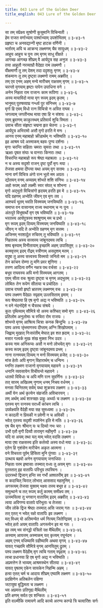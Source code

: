 ```yaml
---
title: 043 Lure of the Golden Deer
title_english: 043 Lure of the Golden Deer

---
```

सा तम् संप्रेक्ष्य सुश्रोणी कुसुमानि विचिन्वती ।  
हेम राजत वर्णाभ्याम् पार्श्वाभ्याम् उपशोभितम् ॥ ३-४३-१  
प्रहृष्टा च अनवद्यान्गी मृष्ट हाटक वर्णिनी ।  
भर्तारम् अपि च आक्रन्द लक्ष्मणम् चैव सायुधम् ॥ ३-४३-२  
आहूय आहूय च पुनः तम् मृगम् साधु वीक्षते ।  
आगच्छ आगच्छ शीघ्रम् वै आर्यपुत्र सह अनुज ॥ ३-४३-३  
तया आहूतौ नरव्याघ्रौ वैदेह्या राम लक्ष्मणौ ।  
वीक्षमाणौ तु तम् देशम् तदा ददृशतुः मृगम् ॥ ३-४३-४  
शंकमानः तु तम् दृष्ट्वा लक्ष्मणो रामम् अब्रवीत् ।  
तम् एव एनम् अहम् मन्ये मारीचम् राक्षसम् मृगम् ॥ ३-४३-५  
चरन्तो मृगयाम् हृष्टाः पापेन उपाधिना वने ।  
अनेन निहता राम राजानः काम रूपिणा ॥ ३-४३-६  
अस्य मायाविदो माया मृग रूपम् इदम् कृतम् ।  
भानुमत् पुरुषव्याघ्र गन्धर्व पुर संनिभम् ॥ ३-४३-७  
मृगो हि एवम् विधो रत्न विचित्रो न अस्ति राघव ।  
जगत्याम् जगतीनाथ माया एषा हि न संशयः ॥ ३-४३-८  
एवम् ब्रुवाणम् काकुत्स्थम् प्रतिवार्य शुचि स्मिता ।  
उवाच सीता संहृष्टा चद्मना हृत चेतना ॥ ३-४३-९  
आर्यपुत्र अभिरामो असौ मृगो हरति मे मनः ।  
आनय एनम् महाबाहो क्रीडार्थम् नः भविष्यति ॥ ३-४३-१०  
इह आश्रम पदे अस्माकम् बहवः पुण्य दर्शनाः ।  
मृगाः चरन्ति सहिताः चमराः सृमराः तथा ॥ ३-४३-११  
ऋक्षाः पृषत संघाः च वानराः किनराः तथा ।  
विचरन्ति महाबाहो रूप श्रेष्ठा महाबलाः ॥ ३-४३-१२  
न च अस्य सदृशो राजन् दृष्ट पूर्वो मृगः मया ।  
तेजसा क्षमया दीप्त्या यथा अयम् मृग सत्तमः ॥ ३-४३-१३  
नाना वर्ण विचित्र अंगो रत्न भूतो मम अग्रतः ।  
द्योतयन् वनम् अव्यग्रम् शोभते शशि संनिभः ॥ ३-४३-१४  
अहो रूपम् अहो लक्ष्मीः स्वर संपत् च शोभना ।  
मृगो अद्भुतो विचित्रांगो हृदयम् हरति इव मे ॥ ३-४३-१५  
यदि ग्रहणम् अभ्येति जीवन् एव मृगः तव ।  
आश्चर्य भूतम् भवति विस्मयम् जनयिष्यति ॥ ३-४३-१६  
समाप्त वन वासानाम् राज्य स्थानाम् च नः पुनः ।  
अंतःपुरे विभूषार्थो मृग एष भविष्यति ॥ ३-४३-१७  
भरतस्य आर्यपुत्रस्य श्वश्रूणाम् मम च प्रभो ।  
मृग रूपम् इदम् दिव्यम् विस्मयम् जनयिष्यति ॥ ३-४३-१८  
जीवन् न यदि ते अभ्येति ग्रहणम् मृग सत्तमः ।  
अजिनम् नरशार्दूल रुचिरम् तु भविष्यति ॥ ३-४३-१९  
निहतस्य अस्य सत्त्वस्य जांबूनदमय त्वचि ।  
शष्प बृस्याम् विनीतायाम् इच्छामि अहम् उपासितुम् ॥ ३-४३-२०  
कामवृत्तम् इदम् रौद्रम् स्त्रीणाम् असदृशम् मतम् ।  
वपुषा तु अस्य सत्त्वस्य विस्मयो जनितो मम ॥ ३-४३-२१  
तेन कांचन रोम्णा तु मणि प्रवर शृंगिणा ।  
तरुण आदित्य वर्णेन नक्षत्र पथ वर्चसा ॥ ३-४३-२२  
बभूव राघवस्य अपि मनो विस्मयम् आगतम् ।  
एवम् सीता वचः श्रुत्वा दृष्ट्वा च मृगम् अद्भुतम् ॥ ३-४३-२३  
लोबितः तेन रूपेण सीताया च प्रचोदितः ।  
उवाच राघवो हृष्टो भ्रातरम् लक्ष्मणम् वचः ॥ ३-४३-२४  
पश्य लक्ष्मण वैदेह्याः स्पृहाम् उल्लसिताम् इमाम् ।  
रूप श्रेष्ठतया हि एष मृगो अद्य न भविष्यति ॥ ३-४३-२५  
न वने नंदनोद्देशे न चैत्ररथ संश्रये ।  
कुतः पृथिव्याम् सौमित्रे यो अस्य कश्चित् समो मृगः ॥ ३-४३-२६  
प्रतिलोम अनुलोमाः च रुचिरा रोम राजयः ।  
शोभन्ते मृगम् आश्रित्य चित्राः कनक बिन्दुभिः ॥ ३-४३-२७  
पश्य अस्य जृंभमाणस्य दीप्ताम् अग्नि शिखोपमाम् ।  
जिह्वाम् मुखात् निःसरंतीम् मेघात् इव शत ह्रदाम् ॥ ३-४३-२८  
मसार गल्वर्क मुखः शंख मुक्ता निभ उदरः ।  
कस्य नाम अनिरूप्यः असौ न मनो लोभयेत् मृगः ॥ ३-४३-२९  
कस्य रूपम् इदम् दृष्ट्वा जांबूनदमय प्रभम् ।  
नाना रत्नमयम् दिव्यम् न मनो विस्मयम् व्रजेत् ॥ ३-४३-३०  
मांस हेतोः अपि मृगान् विहारार्थम् च धन्विनः ।  
घ्नन्ति लक्ष्मण राजानो मृगयायाम् महावने ॥ ३-४३-३१  
धनानि व्यवसायेन विचीयन्ते महावने ।  
धातवो विविधाः च अपि मणि रत्न सुवर्णिनः ॥ ३-४३-३२  
तत् सारम् अखिलम् नॄणाम् धनम् निचय वर्धनम् ।  
मनसा चिन्तितम् सर्वम् यथा शुक्रस्य लक्ष्मण ॥ ३-४३-३३  
अर्थी येन अर्थ कृत्येन संव्रजति अविचारयन् ।  
तम् अर्थम् अर्थ शास्त्रज्ञः प्राहुः अर्थ्याः च लक्ष्मण ॥ ३-४३-३४  
एतस्य मृग रत्नस्य परार्ध्ये कांचन त्वचि ।  
उपवेक्ष्यति वैदेही मया सह सुमध्यमा ॥ ३-४३-३५  
न कादली न प्रियकी न प्रवेणी न च अविकी ।  
भवेत् एतस्य सदृशी स्पर्शनेन इति मे मतिः ॥ ३-४३-३६  
एष चैव मृगः श्रीमान् यः च दिव्यो नभः चरः ।  
उभौ एतौ मृगौ दिव्यौ तारामृग महीमृगौ ॥ ३-४३-३७  
यदि वा अयम् तथा यत् माम् भवेत् वदसि लक्ष्मण ।  
माया एषा राक्षसस्य इति कर्तव्यो अस्य वधो मया ॥ ३-४३-३८  
एतेन हि नृशंसेन मारीचेन अकृत आत्मना ।  
वने विचरता पूर्वम् हिंसिता मुनि पुंगवाः ॥ ३-४३-३९  
उत्थाय बहवो अनेन मृगयायाम् जनाधिपाः ।  
निहताः परम इष्वासाः तस्मात् वध्यः तु अयम् मृगः ॥ ३-४३-४०  
पुरस्तात् इह वातापिः परिभूय तपस्विनः ।  
उदरस्थो द्विजान् हन्ति स्व गर्भो अश्वतरीम् इव ॥ ३-४३-४१  
स कदाचित् चिरात् लोभात् आससाद महामुनिम् ।  
अगस्त्यम् तेजसा युक्तम् भक्ष्यः तस्य बभूव ह ॥ ३-४३-४२  
समुत्थाने च तत् रूपम् कर्तु कामम् समीक्ष्य तम् ।  
उत्स्मयित्वा तु भगवान् वातापिम् इदम् अब्रवीत् ॥ ३-४३-४३  
त्वया अविगण्य वातापे परिभूताः च तेजसा ।  
जीव लोके द्विज श्रेष्ठाः तस्मात् असि जराम् गतः ॥ ३-४३-४४  
तत् एतत् न भवेत् रक्षो वातापिः इव लक्ष्मण ।  
मत् विधम् यो अतिमन्येत धर्म नित्यम् जितेन्द्रियम् ॥ ३-४३-४५  
भवेत् हतो अयम् वातापिः अगस्त्येन इव मा गतः ।  
इह त्वम् भव संनद्धो यंत्रितो रक्ष मैथिलीम् ॥ ३-४३-४६  
अस्याम् आयत्तम् अस्माकम् यत् कृत्यम् रघुनंदन ।  
अहम् एनम् वधिष्यामि ग्रहीष्यामि अथवा मृगम् ॥ ३-४३-४७  
यावत् गच्छामि सौमित्रे मृगम् आनयितुम् द्रुतम् ।  
पश्य लक्ष्मण वैदेहीम् मृग त्वचि गताम् स्पृहाम् ॥ ३-४३-४८  
त्वचा प्रधानया हि एष मृगो अद्य न भविष्यति ।  
अप्रमत्तेन ते भाव्यम् आश्रमस्थेन सीतया ॥ ३-४३-४९  
यावत् पृषतम् एकेन सायकेन निहन्मि अहम् ।  
हत्वा एतत् चर्म च आदाय शीघ्रम् एष्यामि लक्ष्मण ॥ ३-४३-५०  
प्रदक्षिणेन अतिबलेन पक्षिणा  
जटायुषा बुद्धिमता च लक्ष्मण ।  
भव अप्रमत्तः प्रतिगृह्य मैथिलीम्  
प्रति क्षणम् सर्वत एव शन्कितः ॥ ३-४३-५१  
इति वाल्मीकि रामायणे आदि काव्ये अरण्य काण्डे त्रि चत्वारिंशः सर्गः